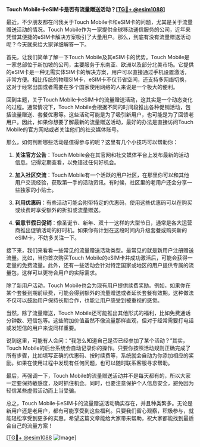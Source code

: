 **Touch Mobile卡eSIM卡是否有流量赠送活动？[[TG💪+ @esim1088](https://t.me/s/esim1088)]**

最近，不少朋友都在问我关于Touch Mobile卡和eSIM卡的问题，尤其是关于流量赠送活动的情况。Touch Mobile作为一家提供全球移动通信服务的公司，近年来凭借其便捷的eSIM卡解决方案吸引了大量用户。那么，到底有没有流量赠送活动呢？今天就来给大家详细解答一下。

首先，让我们简单了解一下Touch Mobile及其eSIM卡的优势。Touch Mobile是一家总部位于新加坡的公司，主要服务于东南亚、欧洲以及部分北美市场。它提供的eSIM卡是一种无需实体SIM卡的解决方案，用户可以直接通过手机设置激活，非常方便。相比传统的物理SIM卡，eSIM卡不仅节省空间，还支持多网络切换，这对于经常出国或者需要在多个国家使用网络的人来说是一个极大的便利。

回到主题，关于Touch Mobile卡eSIM卡的流量赠送活动，这其实是一个动态变化的过程。通常情况下，Touch Mobile会根据不同的时间段推出各种促销活动，包括流量赠送、套餐优惠等。这些活动可能是为了吸引新用户，也可能是为了回馈老用户。因此，如果你想要了解最新的流量赠送活动，最好的办法是直接访问Touch Mobile的官方网站或者关注他们的社交媒体账号。

那么，如何判断哪些活动是值得参与的呢？这里有几个小技巧可以帮助你：

1. **关注官方公告**：Touch Mobile会在其官网和社交媒体平台上发布最新的活动信息。记得定期查看，以免错过任何好机会。
   
2. **加入社区交流**：Touch Mobile有一个活跃的用户社区，在那里你可以和其他用户交流经验，获取第一手的活动资讯。有时候，社区里的老用户还会分享一些独家的小贴士。

3. **利用优惠码**：有些活动可能会附带特定的优惠码，使用这些优惠码可以在购买或续费时享受额外的折扣或流量赠送。

4. **留意节假日促销**：像圣诞节、新年、双十一这样的大型节日，通常是各大运营商推出促销活动的好时机。如果你有计划在这段时间内升级套餐或购买新的eSIM卡，不妨多关注一下。

接下来，我们来看看一些常见的流量赠送活动类型。最常见的就是新用户注册赠送流量。比如，当你首次购买Touch Mobile的eSIM卡并成功激活后，可能会获得一定量的免费流量。此外，还有一些活动会针对特定国家或地区的用户提供专属的流量包，这样可以更符合用户的实际需求。

除了新用户活动，Touch Mobile也会为现有用户提供续费奖励。例如，如果你在某个套餐到期前续费，可能会得到额外的流量赠送或者延长套餐有效期。这种做法不仅可以鼓励用户保持长期合作，也能让用户感受到被重视的感觉。

当然，除了流量赠送，Touch Mobile还可能推出其他形式的福利，比如免费通话分钟数、短信包等。这些附加价值虽然不像流量那样直观，但对于经常需要打电话或发短信的用户来说同样重要。

说到这里，可能有人会问：“我怎么知道自己是否已经参加了某个活动？”其实，Touch Mobile的后台系统会自动记录你的操作。只要你按照活动规则正确完成了所有步骤，比如填写正确的优惠码、按时续费等，系统就会自动为你添加相应的奖励。如果在使用过程中发现有任何问题，也可以随时联系客服寻求帮助。

最后，再强调一下，Touch Mobile的流量赠送活动并不是每天都有的，所以大家一定要保持敏感度，及时抓住机会。同时，也要注意保护个人信息安全，避免因为轻信某些虚假活动而上当受骗。

总之，Touch Mobile卡eSIM卡的流量赠送活动确实存在，并且种类繁多。无论是新用户还是老用户，都有可能享受到这些福利。只要我们留心观察，积极参与，就能轻松享受到更多的实惠。希望这篇文章能给大家带来帮助，祝大家都能找到最适合自己的流量方案！ 

[[TG💪+ @esim1088](https://t.me/s/esim1088) ![Image](https://i.postimg.cc/4NQfJmqS/Snipaste-2025-05-13-00-14-12.png)]